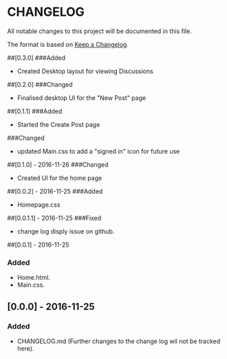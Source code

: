 # CHANGELOG

All notable changes to this project will be documented in this file.

The format is based on [Keep a Changelog](http://keepachangelog.com/).

##[0.3.0]
###Added
- Created Desktop layout for viewing Discussions

##[0.2.0]
###Changed
- Finalised desktop UI for the "New Post" page

##[0.1.1]
###Added
- Started the Create Post page

###Changed
- updated Main.css to add a "signed in" icon for future use

##[0.1.0] - 2016-11-26
###Changed
- Created UI for the home page

##[0.0.2] - 2016-11-25
###Added
- Homepage.css  

##[0.0.1.1] - 2016-11-25
###Fixed
- change log disply issue on github.  

##[0.0.1] - 2016-11-25
### Added
- Home.html.  
- Main.css.  

## [0.0.0] - 2016-11-25
### Added
- CHANGELOG.md (Further changes to the change log wil not be tracked here).